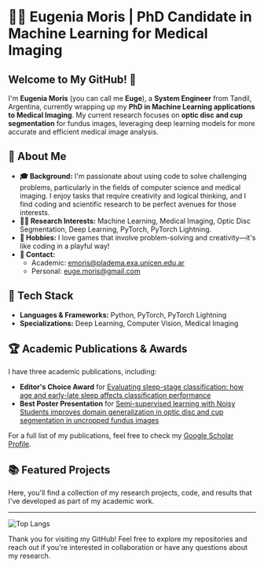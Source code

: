 # 👩‍💻 Eugenia Moris | PhD Candidate in Machine Learning for Medical Imaging

## Welcome to My GitHub! 👋

I'm **Eugenia Moris** (you can call me **Euge**), a **System Engineer** from Tandil, Argentina, currently wrapping up my **PhD in Machine Learning applications to Medical Imaging**. My current research focuses on **optic disc and cup segmentation** for fundus images, leveraging deep learning models for more accurate and efficient medical image analysis.

## 🚀 About Me
- **🎓 Background:** I'm passionate about using code to solve challenging problems, particularly in the fields of computer science and medical imaging. I enjoy tasks that require creativity and logical thinking, and I find coding and scientific research to be perfect avenues for those interests.
- **👩‍🔬 Research Interests:** Machine Learning, Medical Imaging, Optic Disc Segmentation, Deep Learning, PyTorch, PyTorch Lightning.
- **🧩 Hobbies:** I love games that involve problem-solving and creativity—it's like coding in a playful way!
- **💌 Contact:** 
  - Academic: [emoris@pladema.exa.unicen.edu.ar](mailto:emoris@pladema.exa.unicen.edu.ar)
  - Personal: [euge.moris@gmail.com](mailto:euge.moris@gmail.com)

## 🔧 Tech Stack
- **Languages & Frameworks:** Python, PyTorch, PyTorch Lightning
- **Specializations:** Deep Learning, Computer Vision, Medical Imaging

## 🏆 Academic Publications & Awards
I have three academic publications, including:
- **Editor's Choice Award** for [Evaluating sleep-stage classification: how age and early-late sleep affects classification performance](https://arxiv.org/pdf/2310.13754)  
- **Best Poster Presentation** for [Semi-supervised learning with Noisy Students improves domain generalization in optic disc and cup segmentation in uncropped fundus images](https://openreview.net/pdf?id=Wcb6Wynz3e)

For a full list of my publications, feel free to check my [Google Scholar Profile](https://scholar.google.com/citations?user=krc21eUAAAAJ&hl=es).

## 📚 Featured Projects
Here, you'll find a collection of my research projects, code, and results that I've developed as part of my academic work.

---

![Top Langs](https://github-readme-stats.vercel.app/api/top-langs/?username=anuraghazra&hide_progress=true)

Thank you for visiting my GitHub! Feel free to explore my repositories and reach out if you're interested in collaboration or have any questions about my research.
